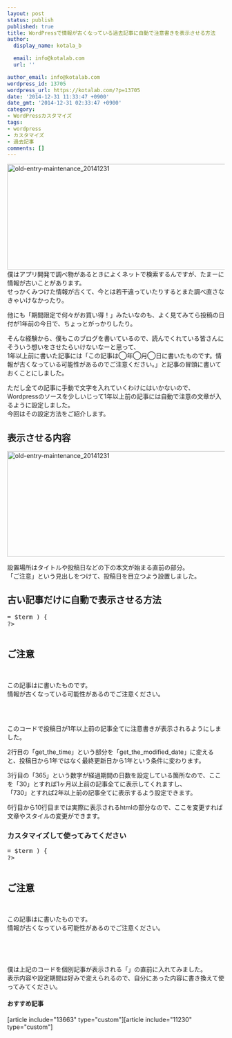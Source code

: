 ```yaml
---
layout: post
status: publish
published: true
title: WordPressで情報が古くなっている過去記事に自動で注意書きを表示させる方法
author:
  display_name: kotala_b

  email: info@kotalab.com
  url: ''

author_email: info@kotalab.com
wordpress_id: 13705
wordpress_url: https://kotalab.com/?p=13705
date: '2014-12-31 11:33:47 +0900'
date_gmt: '2014-12-31 02:33:47 +0900'
category:
- WordPressカスタマイズ
tags:
- wordpress
- カスタマイズ
- 過去記事
comments: []
---
```

<p><img src="https://kotalab.com/wp-content/uploads/old-entry-maintenance_20141231-780x244.png" alt="old-entry-maintenance_20141231" width="780" height="244" class="aligncenter size-large wp-image-13708" /><br />
僕はアプリ開発で調べ物があるときによくネットで検索するんですが、たまーに情報が古いことがあります。<br />
せっかくみつけた情報が古くて、今とは若干違っていたりするとまた調べ直さなきゃいけなかったり。</p>
<p>他にも「期間限定で何々がお買い得！」みたいなのも、よく見てみてら投稿の日付が1年前の今日で、ちょっとがっかりしたり。</p>
<p>そんな経験から、僕もこのブログを書いているので、読んでくれている皆さんにそういう想いをさせたらいけないなーと思って、<br />
<span class="b">1年以上前に書いた記事には「この記事は◯年◯月◯日に書いたものです。情報が古くなっている可能性があるのでご注意ください。」と記事の冒頭に書いておくことにしました。</span></p>
<p>ただし全ての記事に手動で文字を入れていくわけにはいかないので、Wordpressのソースを少しいじって1年以上前の記事には自動で注意の文章が入るように設定しました。<br />
今回はその設定方法をご紹介します。<br />
<!--more--></p>
<h2>表示させる内容</h2>
<p><img src="https://kotalab.com/wp-content/uploads/old-entry-maintenance_20141231-780x244.png" alt="old-entry-maintenance_20141231" width="780" height="244" class="aligncenter size-large wp-image-13708" /></p>
<p>設置場所はタイトルや投稿日などの下の本文が始まる直前の部分。<br />
「ご注意」という見出しをつけて、投稿日を目立つよう設置しました。</p>
<h2>古い記事だけに自動で表示させる方法</h2>
<pre class="lang:default decode:true " ><?php
$days = (date('U') - get_the_time('U'))/(24*60*60);
$term = 365;
if ($days >= $term ) {
?>
<div class="oneyearsago">
<h2>ご注意</h2>
<p>この記事は<span class="b"><?php the_time('Y年n月j日') ?></span>に書いたものです。
情報が古くなっている可能性があるのでご注意ください。</p>
</div>
<?php } ?></pre>
<p>このコードで投稿日が1年以上前の記事全てに注意書きが表示されるようにしました。</p>
<p>2行目の「get_the_time」という部分を「get_the_modified_date」に変えると、投稿日から1年ではなく最終更新日から1年という条件に変わります。</p>
<p>3行目の「365」という数字が経過期間の日数を設定している箇所なので、ここを「30」とすれば1ヶ月以上前の記事全てに表示してくれますし、<br />
「730」とすれば2年以上前の記事全てに表示するよう設定できます。</p>
<p>6行目から10行目までは実際に表示されるhtmlの部分なので、ここを変更すれば文章やスタイルの変更ができます。</p>
<h3>カスタマイズして使ってみてください</h3>
<pre class="lang:default decode:true " ><?php
$days = (date('U') - get_the_time('U'))/(24*60*60);
$term = 365;
if ($days >= $term ) {
?>
<div class="oneyearsago">
<h2>ご注意</h2>
<p>この記事は<span class="b"><?php the_time('Y年n月j日') ?></span>に書いたものです。
情報が古くなっている可能性があるのでご注意ください。</p>
</div>
<?php } ?>
<?php the_content(); ?></pre>
<p>僕は上記のコードを個別記事が表示される「<?php the_content(); ?>」の直前に入れてみました。<br />
表示内容や設定期間は好みで変えられるので、自分にあった内容に書き換えて使ってみてください。</p>
<h4 class="rel">おすすめ記事</h4>
<p>[article include="13663" type="custom"][article include="11230" type="custom"]</p>
<div class="clear"></div>
